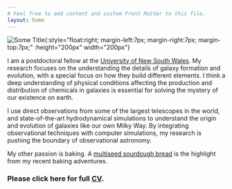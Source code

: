```yaml
---
# Feel free to add content and custom Front Matter to this file.
layout: home
---
```


![Some Title](../images/profile01.jpg){:style="float:right;  margin-left:7px; margin-right:7px; margin-top:7px;" :height="200px" width="200px"}

I am a postdoctoral fellow at the [University of New South Wales](https://www.physics.unsw.edu.au/staff/anshu-gupta). 
My research focuses on the understanding the details of galaxy formation and evolution, 
with a special focus on how they build different elements. 
I think a deep understanding of physical conditions affecting the production and distribution of 
chemicals in galaxies is essential for solving the mystery of our
existence on earth.

I use direct observations from some of the largest telescopes in the world, and
state-of-the-art hydrodynamical simulations to understand the origin and evolution of 
galaxies like our own Milky Way. By integrating observational techniques with computer simulations, my research is pushing
the boundary of observational astronomy.

My other passion is baking. A [multiseed sourdough bread](https://anshu02gupta.github.io/others/) is the highlight 
from my recent baking adventures.   


### Please click here for full [CV](../agupta.pdf). 